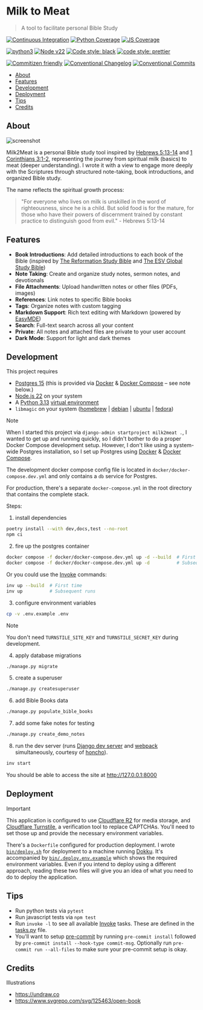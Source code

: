 # Milk to Meat

> A tool to facilitate personal Bible Study

[![Continuous Integration](https://github.com/engineervix/milk2meat/actions/workflows/main.yml/badge.svg)](https://github.com/engineervix/milk2meat/actions/workflows/main.yml)
[![Python Coverage](https://img.shields.io/endpoint?url=https://gist.githubusercontent.com/engineervix/d435cc3f4234a469e5df13bf019a6385/raw/covbadge.json)](https://github.com/engineervix/milk2meat/actions)
[![JS Coverage](https://img.shields.io/endpoint?url=https://gist.githubusercontent.com/engineervix/c2c521fe0d35ef3db3801b3203ed1fe4/raw/0e33fd7fde3c4fa95f7c6c99314a079a87cfec6c/covbadge.json)](https://github.com/engineervix/milk2meat/actions)

[![python3](https://img.shields.io/badge/python-3.13-brightgreen.svg)](https://python.org/)
[![Node v22](https://img.shields.io/badge/Node-v22-teal.svg)](https://nodejs.org/en/blog/release/v22.0.0)
[![Code style: black](https://img.shields.io/badge/code%20style-black-000000.svg)](https://github.com/psf/black)
[![code style: prettier](https://img.shields.io/badge/code%20style-prettier-ff69b4.svg)](https://prettier.io/)

[![Commitizen friendly](https://img.shields.io/badge/commitizen-friendly-brightgreen.svg)](http://commitizen.github.io/cz-cli/)
[![Conventional Changelog](https://img.shields.io/badge/changelog-conventional-brightgreen.svg)](https://github.com/conventional-changelog)
[![Conventional Commits](https://img.shields.io/badge/Conventional%20Commits-1.0.0-yellow.svg)](https://conventionalcommits.org)

<!-- START doctoc generated TOC please keep comment here to allow auto update -->
<!-- DON'T EDIT THIS SECTION, INSTEAD RE-RUN doctoc TO UPDATE -->

- [About](#about)
- [Features](#features)
- [Development](#development)
- [Deployment](#deployment)
- [Tips](#tips)
- [Credits](#credits)

<!-- END doctoc generated TOC please keep comment here to allow auto update -->

## About

![screenshot](https://github.com/user-attachments/assets/d53e9f63-ad1b-4f10-bf54-bf8812e3eaa3)

Milk2Meat is a personal Bible study tool inspired by [Hebrews 5:13-14](https://biblia.com/bible/esv/hebrews/5/13-14) and [1 Corinthians 3:1-2](https://biblia.com/bible/esv/1-corinthians/3/1-2), representing the journey from spiritual milk (basics) to meat (deeper understanding). I wrote it with a view to engage more deeply with the Scriptures through structured note-taking, book introductions, and organized Bible study.

The name reflects the spiritual growth process:

> "For everyone who lives on milk is unskilled in the word of righteousness, since he is a child. But solid food is for the mature, for those who have their powers of discernment trained by constant practice to distinguish good from evil." - Hebrews 5:13-14

## Features

- **Book Introductions**: Add detailed introductions to each book of the Bible (inspired by [The Reformation Study Bible](https://www.reformationstudybible.com/) and [The ESV Global Study Bible](https://www.crossway.org/bibles/esv-global-study-bible-hconly/))
- **Note Taking**: Create and organize study notes, sermon notes, and devotionals
- **File Attachments**: Upload handwritten notes or other files (PDFs, images)
- **References**: Link notes to specific Bible books
- **Tags**: Organize notes with custom tagging
- **Markdown Support**: Rich text editing with Markdown (powered by [EasyMDE](https://github.com/Ionaru/easy-markdown-editor))
- **Search**: Full-text search across all your content
- **Private**: All notes and attached files are private to your user account
- **Dark Mode**: Support for light and dark themes

## Development

This project requires

- [Postgres 15](https://www.postgresql.org/docs/15/index.html) (this is provided via [Docker](https://www.docker.com/) & [Docker Compose](https://docs.docker.com/compose/) – see note below.)
- [Node.js 22](https://nodejs.org/en/blog/release/v22.14.0) on your system
- A [Python 3.13](https://docs.python.org/3/whatsnew/3.13.html) [virtual environment](https://realpython.com/python-virtual-environments-a-primer/)
- `libmagic` on your system ([homebrew](https://formulae.brew.sh/formula/libmagic) | [debian](https://packages.debian.org/stable/libmagic1) | [ubuntu](https://launchpad.net/ubuntu/noble/+package/libmagic1t64) | [fedora](https://packages.fedoraproject.org/pkgs/python-magic/python3-magic/))

> [!NOTE]
> When I started this project via `django-admin startproject milk2meat .`, I wanted to get up and running quickly, so I didn't bother to do a proper Docker Compose development setup. However, I don't like using a system-wide Postgres installation, so I set up Postgres using [Docker](https://www.docker.com/) & [Docker Compose](https://docs.docker.com/compose/).
>
> The development docker compose config file is located in `docker/docker-compose.dev.yml` and only contains a `db` service for Postgres.
>
> For production, there's a separate `docker-compose.yml` in the root directory that contains the complete stack.

Steps:

1. install dependencies

```sh
poetry install --with dev,docs,test --no-root
npm ci
```

2. fire up the postgres container

```sh
docker compose -f docker/docker-compose.dev.yml up -d --build  # First time
docker compose -f docker/docker-compose.dev.yml up -d          # Subsequent runs
```

Or you could use the [Invoke](https://www.pyinvoke.org/) commands:

```sh
inv up --build  # First time
inv up          # Subsequent runs
```

3. configure environment variables

```sh
cp -v .env.example .env
```

> [!NOTE]
> You don't need `TURNSTILE_SITE_KEY` and `TURNSTILE_SECRET_KEY` during development.

4. apply database migrations

```sh
./manage.py migrate
```

5. create a superuser

```sh
./manage.py createsuperuser
```

6. add Bible Books data

```sh
./manage.py populate_bible_books
```

7. add some fake notes for testing

```sh
./manage.py create_demo_notes
```

8. run the dev server (runs [Django dev server](https://docs.djangoproject.com/en/5.1/ref/django-admin/#runserver) and [webpack](https://webpack.js.org/concepts/) simultaneously, courtesy of [honcho](https://github.com/nickstenning/honcho)).

```sh
inv start
```

You should be able to access the site at <http://127.0.0.1:8000>

## Deployment

> [!IMPORTANT]
> This application is configured to use [Cloudflare R2](https://developers.cloudflare.com/r2/) for media storage, and [Cloudflare Turnstile](https://developers.cloudflare.com/turnstile/), a verification tool to replace CAPTCHAs. You'll need to set those up and provide the necessary environment variables.

There's a `Dockerfile` configured for production deployment.
I wrote [`bin/deploy.sh`](./bin/deploy.sh) for deployment to a machine running [Dokku](https://dokku.com/). It's accompanied by [`bin/.deploy.env.example`](./bin/.deploy.env.example) which shows the required environment variables. Even if you intend to deploy using a different approach, reading these two files will give you an idea of what you need to do to deploy the application.

## Tips

- Run python tests via `pytest`
- Run javascript tests via `npm test`
- Run `invoke -l` to see all available [Invoke](https://www.pyinvoke.org/) tasks. These are defined in the [tasks.py](tasks.py) file.
- You'll want to setup [pre-commit](https://pre-commit.com/) by running `pre-commit install` followed by `pre-commit install --hook-type commit-msg`. Optionally run `pre-commit run --all-files` to make sure your pre-commit setup is okay.

## Credits

Illustrations

- <https://undraw.co>
- <https://www.svgrepo.com/svg/125463/open-book>
